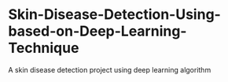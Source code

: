 # Skin-Disease-Detection-Using-based-on-Deep-Learning-Technique
A skin disease detection project using deep learning algorithm
